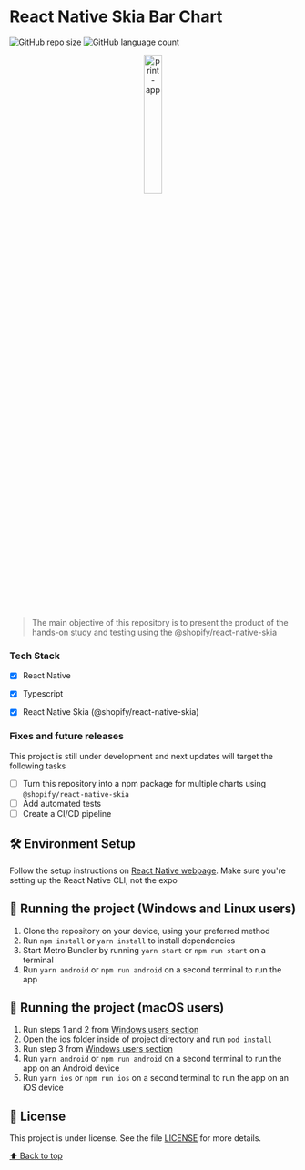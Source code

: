 # React Native Skia Bar Chart



![GitHub repo size](https://img.shields.io/github/repo-size/lucas-figueiredo-m/rn-skia-barchart?style=for-the-badge)
![GitHub language count](https://img.shields.io/github/languages/count/lucas-figueiredo-m/rn-skia-barchart?style=for-the-badge)

<div align="center">
  <img src="./screenshots/animation.gif" width="25%" height="25%" alt="print-app">
</div>

> The main objective of this repository is to present the product of the hands-on study and testing using the @shopify/react-native-skia

### Tech Stack

- [x] React Native
- [x] Typescript
- [x] React Native Skia (@shopify/react-native-skia)


### Fixes and future releases

This project is still under development and next updates will target the following tasks

- [ ] Turn this repository into a npm package for multiple charts using `@shopify/react-native-skia`
- [ ] Add automated tests
- [ ] Create a CI/CD pipeline

## 🛠️ Environment Setup

Follow the setup instructions on [React Native webpage](https://reactnative.dev/docs/environment-setup). Make sure you're setting up the React Native CLI, not the expo


## 🚀 Running the project (Windows and Linux users)

1. Clone the repository on your device, using your preferred method
2. Run `npm install` or `yarn install` to install dependencies
3. Start Metro Bundler by running `yarn start` or `npm run start` on a terminal
4. Run `yarn android` or `npm run android` on a second terminal to run the app



## 🚀 Running the project (macOS users)
1. Run steps 1 and 2 from [Windows users section](#-running-the-project-windows-and-linux-users)
2. Open the ios folder inside of project directory and run `pod install`
3. Run step 3 from [Windows users section](#-running-the-project-windows-and-linux-users)
4. Run `yarn android` or `npm run android` on a second terminal to run the app on an Android device
5. Run `yarn ios` or `npm run ios` on a second terminal to run the app on an iOS device

<!--
## ‼️ Troubleshooting
If the browser don't display the project, check the terminal to see if the project started on a different port. Port 3000 is the default for NextJS applications.
Any other errors, please report an issue
!-->


## 📝 License

This project is under license. See the file [LICENSE](LICENSE.md) for more details.

[⬆ Back to top](#react-native-skia-bar-chart)<br>
